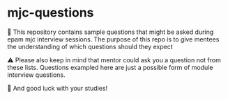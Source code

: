# mjc-questions
🤔 This repository contains sample questions that might be asked during epam mjc interview sessions. The purpose of this repo is to give mentees the understanding of which questions should they expect

⚠️ Please also keep in mind that mentor could ask you a question not from these lists. Questions exampled here are just a possible form of module interview questions.

🌱 And good luck with your studies! 
